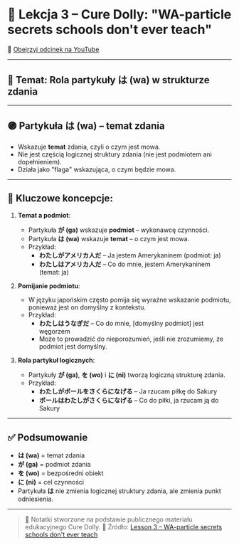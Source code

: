 # 🧠 Lekcja 3 – Cure Dolly: "WA-particle secrets schools don't ever teach"

🎥 [Obejrzyj odcinek na YouTube](https://www.youtube.com/watch?v=U9_T4eObNXg)

---

## 🔑 Temat: Rola partykuły は (wa) w strukturze zdania

---

## 🟣 Partykuła は (wa) – temat zdania

- Wskazuje **temat** zdania, czyli o czym jest mowa.
- Nie jest częścią logicznej struktury zdania (nie jest podmiotem ani dopełnieniem).
- Działa jako "flaga" wskazująca, o czym będzie mowa.

---

## 🧠 Kluczowe koncepcje:

1. **Temat a podmiot**:
   - Partykuła **が (ga)** wskazuje **podmiot** – wykonawcę czynności.
   - Partykuła **は (wa)** wskazuje **temat** – o czym jest mowa.
   - Przykład:
     - **わたしがアメリカ人だ** – Ja jestem Amerykaninem (podmiot: ja)
     - **わたしはアメリカ人だ** – Co do mnie, jestem Amerykaninem (temat: ja)

2. **Pomijanie podmiotu**:
   - W języku japońskim często pomija się wyraźne wskazanie podmiotu, ponieważ jest on domyślny z kontekstu.
   - Przykład:
     - **わたしはうなぎだ** – Co do mnie, [domyślny podmiot] jest węgorzem
     - Może to prowadzić do nieporozumień, jeśli nie zrozumiemy, że podmiot jest domyślny.

3. **Rola partykuł logicznych**:
   - Partykuły **が (ga)**, **を (wo)** i **に (ni)** tworzą logiczną strukturę zdania.
   - Przykład:
     - **わたしがボールをさくらになげる** – Ja rzucam piłkę do Sakury
     - **ボールはわたしがさくらになげる** – Co do piłki, ja rzucam ją do Sakury

---

## ✅ Podsumowanie

- **は (wa)** = temat zdania
- **が (ga)** = podmiot zdania
- **を (wo)** = bezpośredni obiekt
- **に (ni)** = cel czynności
- Partykuła **は** nie zmienia logicznej struktury zdania, ale zmienia punkt odniesienia.

---

> 📌 Notatki stworzone na podstawie publicznego materiału edukacyjnego Cure Dolly.
> 🎥 Źródło: [Lesson 3 – WA-particle secrets schools don't ever teach](https://www.youtube.com/watch?v=U9_T4eObNXg)
